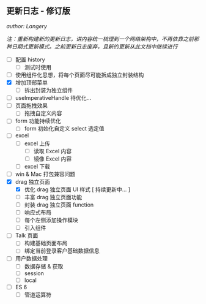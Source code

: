 ## 更新日志 - 修订版

*author: Langery*

*注：重新构建新的更新日志，讲内容统一梳理到一个网络架构中，不再依靠之前那种日期式更新模式。之前更新日志废弃，且新的更新从此文档中继续进行*

- [ ] 配置 history
  - [ ] 测试时使用
- [ ] 使用组件化思想，将每个页面尽可能拆成独立封装结构
- [x] 增加顶部菜单
  - [ ] 拆出封装为独立组件
- [ ] useImperativeHandle 待优化...
- [ ] 页面拖拽效果
  - [ ] 拖拽自定义内容
- [ ] form 功能持续优化
  - [ ] form 初始化自定义 select 选定值
- [ ] excel
  - [ ] excel 上传
    - [ ] 读取 Excel 内容
    - [ ] 镜像 Excel 内容
  - [ ] excel 下载
- [ ] win & Mac 打包兼容问题
- [x] drag 独立页面
  - [x] 优化 drag 独立页面 UI 样式 [ 持续更新中... ]
  - [ ] 丰富 drag 独立页面功能
  - [ ] 封装 drag 独立页面 function
  - [ ] 响应式布局
  - [ ] 每个左侧添加操作模块
  - [ ] 引入组件
- [ ] Talk 页面
  - [ ] 构建基础页面布局
  - [ ] 绑定当前登录客户基础数据信息
- [ ] 用户数据处理
  - [ ] 数据存储 & 获取
  - [ ] session
  - [ ] local
- [ ] ES 6
  - [ ] 管道运算符